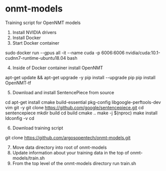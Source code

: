 # onmt-models
Training script for OpenNMT models

1. Install NVIDIA drivers
2. Install Docker
3. Start Docker container 

sudo docker run --gpus all -it --name cuda -p 6006:6006 nvidia/cuda:10.1-cudnn7-runtime-ubuntu18.04 bash

4. Inside of Docker container install OpenNMT

apt-get update && apt-get upgrade -y
pip install --upgrade pip
pip install OpenNMT-tf

5. Download and install SentencePiece from source

cd
apt-get install cmake build-essential pkg-config libgoogle-perftools-dev vim git -y
git clone https://github.com/google/sentencepiece.git
cd sentencepiece
mkdir build
cd build
cmake ..
make -j $(nproc)
make install
ldconfig -v
cd

6. Download training script

git clone https://github.com/argosopentech/onmt-models.git

7. Move data directory into root of onmt-models
8. Update information about your training data in the top of onmt-models/train.sh
9. From the top level of the onmt-models directory run train.sh
